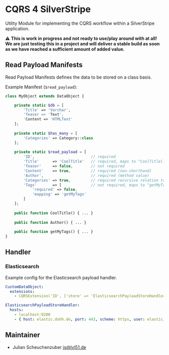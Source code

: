 # CQRS 4 SilverStripe
Utility Module for implementing the CQRS workflow within a SilverStripe application.

:warning: **This is work in progress and not ready to use/play around with at all! We are just testing this in a project and will deliver a stable build as soon as we have reached a sufficient amount of added value.**

## Read Payload Manifests
Read Payload Manifests defines the data to be stored on a class basis.

Example Manifest (`$read_payload`):

```php
class MyObject extends DataObject {

    private static $db = [
        'Title' => 'Varchar',
        'Teaser => 'Text',
        'Content => 'HTMLText'
    ];
    
    private static $has_many = [
        'Categories' => Category::class
    ];
    
    private static $read_payload = [
        'ID',                         // required
        'Title'      => 'CoolTitle'   // required, maps to "CoolTitle()"
        'Teaser'     => false,        // not required
        'Content'    => true,         // required (non-shorthand)
        'Author',                     // required (method value)
        'Categories' => true,         // required recursive relation table
        'Tags'       => [             // not required, maps to "getMyTags()"
            'required' => false,
            'mapping' => 'getMyTags'
        ]
    ];
    
    public function CoolTitle() { ... }
    
    public function Author() { ... }
    
    public function getMyTags() { ... }
}
```

## Handler
### Elasticsearch
Example config for the Elasticsearch payload handler.

```yaml
CustomDataObject:
  extensions:
    - CQRSExtension('ID', ['store' => 'ElasticsearchPayloadStoreHandler', 'index' => 'INDEX_NAME'])

ElasticsearchPayloadStoreHandler:
  hosts:
    - localhost:9200
    - { host: elastic.dohh.de, port: 443, scheme: https, user: elastic, pass: elastic }
```

## Maintainer
- Julian Scheuchenzuber <js@lvl51.de>